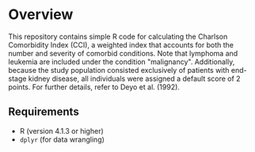 # Overview
This repository contains simple R code for calculating the Charlson Comorbidity Index (CCI), a weighted index that accounts for both the number and severity of comorbid conditions. Note that lymphoma and leukemia are included under the condition "malignancy". Additionally, because the study population consisted exclusively of patients with end-stage kidney disease, all individuals were assigned a default score of 2 points. For further details, refer to Deyo et al. (1992).

## Requirements
- R (version 4.1.3 or higher)
- `dplyr` (for data wrangling)

